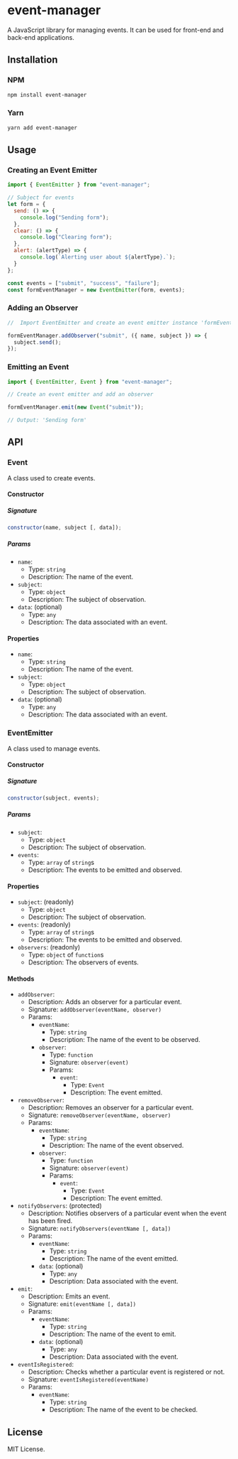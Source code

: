 # event-manager

A JavaScript library for managing events. It can be used for front-end and back-end applications.

## Installation

### NPM

```bash
npm install event-manager
```

### Yarn

```bash
yarn add event-manager
```

## Usage

### Creating an Event Emitter

```js
import { EventEmitter } from "event-manager";

// Subject for events
let form = {
  send: () => {
    console.log("Sending form");
  },
  clear: () => {
    console.log("Clearing form");
  },
  alert: (alertType) => {
    console.log(`Alerting user about ${alertType}.`);
  }
};

const events = ["submit", "success", "failure"];
const formEventManager = new EventEmitter(form, events);
```

### Adding an Observer

```js
//  Import EventEmitter and create an event emitter instance 'formEventManager'

formEventManager.addObserver("submit", ({ name, subject }) => {
  subject.send();
});
```

### Emitting an Event

```js
import { EventEmitter, Event } from "event-manager";

// Create an event emitter and add an observer

formEventManager.emit(new Event("submit"));

// Output: 'Sending form'
```

## API

### Event

A class used to create events.

#### Constructor

##### Signature

```js
constructor(name, subject [, data]);
```

##### Params

- `name`:
  - Type: `string`
  - Description: The name of the event.
- `subject`:
  - Type: `object`
  - Description: The subject of observation.
- `data`: (optional)
  - Type: `any`
  - Description: The data associated with an event.

#### Properties

- `name`:
  - Type: `string`
  - Description: The name of the event.
- `subject`:
  - Type: `object`
  - Description: The subject of observation.
- `data`: (optional)
  - Type: `any`
  - Description: The data associated with an event.

### EventEmitter

A class used to manage events.

#### Constructor

##### Signature

```js
constructor(subject, events);
```

##### Params

- `subject`:
  - Type: `object`
  - Description: The subject of observation.
- `events`:
  - Type: `array` of `string`s
  - Description: The events to be emitted and observed.

#### Properties

- `subject`: (readonly)
  - Type: `object`
  - Description: The subject of observation.
- `events`: (readonly)
  - Type: `array` of `string`s
  - Description: The events to be emitted and observed.
- `observers`: (readonly)
  - Type: `object` of `function`s
  - Description: The observers of events.

#### Methods

- `addObserver`:
  - Description: Adds an observer for a particular event.
  - Signature: `addObserver(eventName, observer)`
  - Params:
    - `eventName`:
      - Type: `string`
      - Description: The name of the event to be observed.
    - `observer`:
      - Type: `function`
      - Signature: `observer(event)`
      - Params:
        - `event`:
          - Type: `Event`
          - Description: The event emitted.
- `removeObserver`:
  - Description: Removes an observer for a particular event.
  - Signature: `removeObserver(eventName, observer)`
  - Params:
    - `eventName`:
      - Type: `string`
      - Description: The name of the event observed.
    - `observer`:
      - Type: `function`
      - Signature: `observer(event)`
      - Params:
        - `event`:
          - Type: `Event`
          - Description: The event emitted.
- `notifyObservers`: (protected)
  - Description: Notifies observers of a particular event when the event has been fired.
  - Signature: `notifyObservers(eventName [, data])`
  - Params:
    - `eventName`:
      - Type: `string`
      - Description: The name of the event emitted.
    - `data`: (optional)
      - Type: `any`
      - Description: Data associated with the event.
- `emit`:
  - Description: Emits an event.
  - Signature: `emit(eventName [, data])`
  - Params:
    - `eventName`:
      - Type: `string`
      - Description: The name of the event to emit.
    - `data`: (optional)
      - Type: `any`
      - Description: Data associated with the event.
- `eventIsRegistered`:
  - Description: Checks whether a particular event is registered or not.
  - Signature: `eventIsRegistered(eventName)`
  - Params:
    - `eventName`:
      - Type: `string`
      - Description: The name of the event to be checked.

## License

MIT License.
